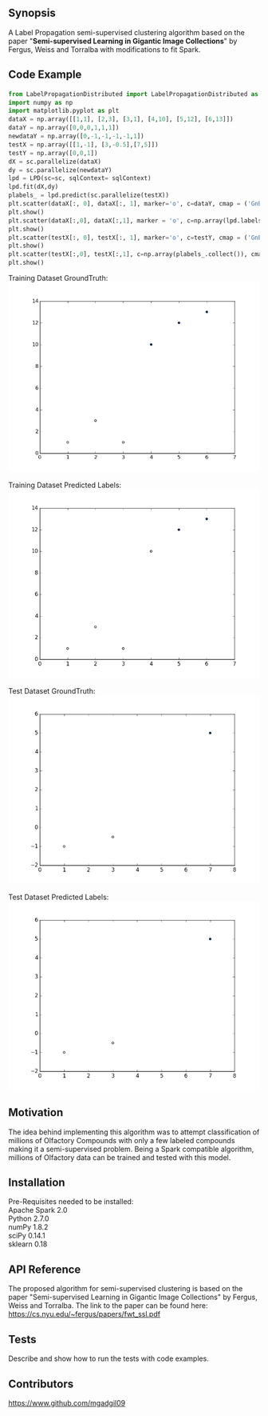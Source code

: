 ## Synopsis

A Label Propagation semi-supervised clustering algorithm based on the paper "**Semi-supervised Learning in Gigantic Image Collections**" by Fergus, Weiss and Torralba with modifications to fit Spark.  

## Code Example

```python
from LabelPropagationDistributed import LabelPropagationDistributed as LPD  
import numpy as np  
import matplotlib.pyplot as plt  
dataX = np.array([[1,1], [2,3], [3,1], [4,10], [5,12], [6,13]])  
dataY = np.array([0,0,0,1,1,1])  
newdataY = np.array([0,-1,-1,-1,-1,1])  
testX = np.array([[1,-1], [3,-0.5],[7,5]])  
testY = np.array([0,0,1])  
dX = sc.parallelize(dataX)  
dy = sc.parallelize(newdataY)  
lpd = LPD(sc=sc, sqlContext= sqlContext)
lpd.fit(dX,dy)  
plabels_ = lpd.predict(sc.parallelize(testX))  
plt.scatter(dataX[:, 0], dataX[:, 1], marker='o', c=dataY, cmap = ('GnBu'))  
plt.show()  
plt.scatter(dataX[:,0], dataX[:,1], marker = 'o', c=np.array(lpd.labels_.collect()), cmap = (('GnBu')))  
plt.show()  
plt.scatter(testX[:, 0], testX[:, 1], marker='o', c=testY, cmap = ('GnBu'))  
plt.show()  
plt.scatter(testX[:,0], testX[:,1], c=np.array(plabels_.collect()), cmap = (('GnBu')))  
plt.show()

```
Training Dataset GroundTruth:  
![alt tag](https://github.com/quinngroup/fergus-ssl/blob/master/LabelPropagationDistributed/Images/trainGT.png)  

Training Dataset Predicted Labels:  
![alt tag](https://github.com/quinngroup/fergus-ssl/blob/master/LabelPropagationDistributed/Images/trainPredicted.png)  

Test Dataset GroundTruth:  
![alt tag](https://github.com/quinngroup/fergus-ssl/blob/master/LabelPropagationDistributed/Images/testGT.png)  

Test Dataset Predicted Labels:  
![alt tag](https://github.com/quinngroup/fergus-ssl/blob/master/LabelPropagationDistributed/Images/testPredicted.png)  
## Motivation

The idea behind implementing this algorithm was to attempt classification of millions of Olfactory Compounds with only a few labeled compounds making it a semi-supervised problem.
Being a Spark compatible algorithm, millions of Olfactory data can be trained and tested with this model.  

## Installation

Pre-Requisites needed to be installed:  
Apache Spark 2.0  
Python 2.7.0  
numPy 1.8.2  
sciPy 0.14.1  
sklearn 0.18  


## API Reference

The proposed algorithm for semi-supervised clustering is based on the paper "Semi-supervised Learning in Gigantic Image Collections" by Fergus, Weiss and Torralba.
The link to the paper can be found here: https://cs.nyu.edu/~fergus/papers/fwt_ssl.pdf  

## Tests

Describe and show how to run the tests with code examples.  

## Contributors

https://www.github.com/mgadgil09  
